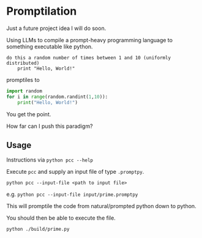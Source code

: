 # Promptilation

Just a future project idea I will do soon.

Using LLMs to compile a prompt-heavy programming language to something executable like python.


```
do this a random number of times between 1 and 10 (uniformly distributed)
    print "Hello, World!"
```

promptiles to

```python
import random
for i in range(random.randint(1,10)):
    print("Hello, World!")
```

You get the point.

How far can I push this paradigm?


## Usage

Instructions via
`python pcc --help`



Execute `pcc` and supply an  input file of type `.promptpy`.

`python pcc --input-file <path to input file>`


e.g.
`python pcc --input-file input/prime.promptpy`


This will promptile the code from natural/prompted python down to python.

You should then be able to execute the file.

`python ./build/prime.py`
